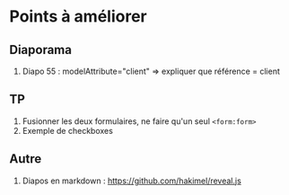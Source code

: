 # Points à améliorer

## Diaporama

 1. Diapo 55 : modelAttribute="client" => expliquer que référence = client

## TP

 1. Fusionner les deux formulaires, ne faire qu'un seul `<form:form>`
 2. Exemple de checkboxes

## Autre

 1. Diapos en markdown : https://github.com/hakimel/reveal.js

